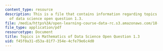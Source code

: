 ```yaml
---
content_type: resource
description: This is a file that contains information regarding topics in mathematics
  of data science open question 1.3.
file: /media/https%3A/open-learning-course-data-rc.s3.amazonaws.com/18-s096-topics-in-mathematics-of-data-science-fall-2015/f45f0a31d53a81f7354e4cfe79e6c4d0_MIT18_S096F15_Open1.3.pdf
file_type: application/pdf
resourcetype: Document
title: Topics in Mathematics of Data Science Open Question 1.3
uid: f45f0a31-d53a-81f7-354e-4cfe79e6c4d0
---
```

